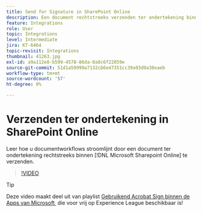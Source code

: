 ```yaml
---
title: Send for Signature in SharePoint Online
description: Een document rechtstreeks verzenden ter ondertekening binnen SharePoint Online
feature: Integrations
role: User
topic: Integrations
level: Intermediate
jira: KT-6464
topic-revisit: Integrations
thumbnail: 41263.jpg
exl-id: a9a112e8-b599-4578-86da-8a8c6f22059e
source-git-commit: 51d1a59999a7132cb6e47351cc39a93d9a38eaeb
workflow-type: tm+mt
source-wordcount: '57'
ht-degree: 0%

---
```


# Verzenden ter ondertekening in SharePoint Online

Leer hoe u documentworkflows stroomlijnt door een document ter ondertekening rechtstreeks binnen [!DNL Microsoft Sharepoint Online] te verzenden.

>[!VIDEO](https://video.tv.adobe.com/v/41263?quality=12&learn=on&hidetitle=true)

>[!TIP]
>
>Deze video maakt deel uit van playlist [&#x200B; Gebruikend Acrobat Sign binnen de Apps van Microsoft &#x200B;](https://experienceleague.adobe.com/nl/playlists/acrobat-sign-integrate-microsoft-apps) die voor vrij op Experience League beschikbaar is!
